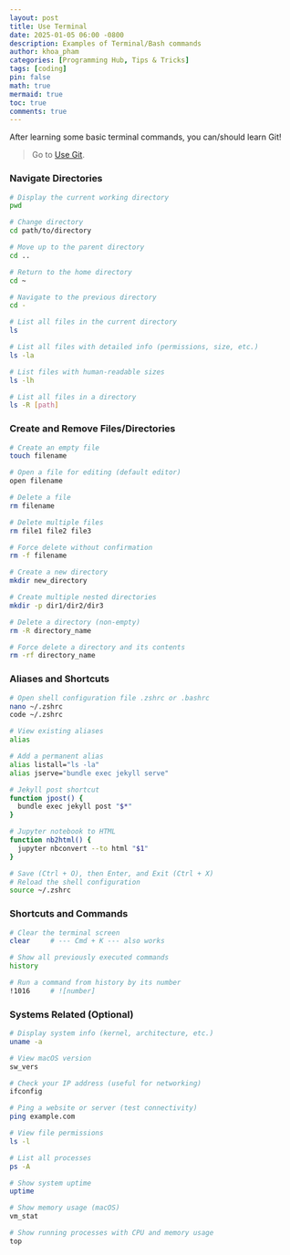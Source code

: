 ```yaml
---
layout: post
title: Use Terminal
date: 2025-01-05 06:00 -0800
description: Examples of Terminal/Bash commands
author: khoa_pham
categories: [Programming Hub, Tips & Tricks]
tags: [coding]
pin: false
math: true
mermaid: true
toc: true
comments: true
---
```


After learning some basic terminal commands, you can/should learn Git!  
> Go to [Use Git](https://khoapham1002.github.io/mindpalace/posts/use-git/).

### Navigate Directories   
```bash
# Display the current working directory
pwd

# Change directory
cd path/to/directory

# Move up to the parent directory
cd ..

# Return to the home directory
cd ~

# Navigate to the previous directory
cd -
```

```bash
# List all files in the current directory
ls

# List all files with detailed info (permissions, size, etc.)
ls -la

# List files with human-readable sizes
ls -lh

# List all files in a directory
ls -R [path]
```


### Create and Remove Files/Directories   
```bash
# Create an empty file
touch filename

# Open a file for editing (default editor)
open filename

# Delete a file
rm filename

# Delete multiple files
rm file1 file2 file3

# Force delete without confirmation
rm -f filename
```

```bash
# Create a new directory
mkdir new_directory

# Create multiple nested directories
mkdir -p dir1/dir2/dir3

# Delete a directory (non-empty)
rm -R directory_name

# Force delete a directory and its contents
rm -rf directory_name
```


### Aliases and Shortcuts   
```bash
# Open shell configuration file .zshrc or .bashrc
nano ~/.zshrc
code ~/.zshrc

# View existing aliases
alias

# Add a permanent alias
alias listall="ls -la"
alias jserve="bundle exec jekyll serve"

# Jekyll post shortcut
function jpost() {
  bundle exec jekyll post "$*"
}

# Jupyter notebook to HTML
function nb2html() {
  jupyter nbconvert --to html "$1"
}

# Save (Ctrl + O), then Enter, and Exit (Ctrl + X)
# Reload the shell configuration
source ~/.zshrc
```


### Shortcuts and Commands   
```bash
# Clear the terminal screen
clear     # --- Cmd + K --- also works

# Show all previously executed commands
history

# Run a command from history by its number
!1016     # ![number]
```


### Systems Related (Optional)   
```bash
# Display system info (kernel, architecture, etc.)
uname -a

# View macOS version
sw_vers

# Check your IP address (useful for networking)
ifconfig

# Ping a website or server (test connectivity)
ping example.com
```

```bash
# View file permissions
ls -l

# List all processes
ps -A

# Show system uptime
uptime

# Show memory usage (macOS)
vm_stat

# Show running processes with CPU and memory usage
top
```